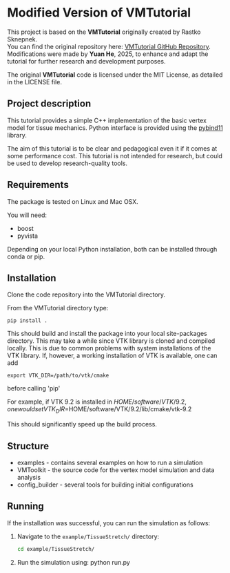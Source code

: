 # Modified Version of VMTutorial

This project is based on the **VMTutorial** originally created by Rastko Sknepnek.  
You can find the original repository here: [VMTutorial GitHub Repository](https://github.com/sknepneklab/VMTutorial). 
Modifications were made by **Yuan He**, 2025, to enhance and adapt the tutorial for further research and development purposes.

The original **VMTutorial** code is licensed under the MIT License, as detailed in the LICENSE file.

## Project description

This tutorial provides a simple C++ implementation of the basic vertex model for tissue mechanics. 
Python interface is provided using the [pybind11](https://github.com/pybind/pybind11) library.

The aim of this tutorial is to be clear and pedagogical even it if it comes at some performance cost. 
This tutorial is not intended for research, but could be used to develop research-quality tools.

## Requirements

The package is tested on Linux and Mac OSX.

You will need:

- boost 
- pyvista 

Depending on your local Python installation, both can be installed through conda or pip.

## Installation

Clone the code repository into the VMTutorial directory.

From the VMTutorial directory type:

```
pip install .
```

This should build and install the package into your local site-packages directory. This may take a while since VTK library is cloned and
compiled locally. This is due to common problems with system installations of the VTK library. If, however, a working installation of VTK 
is available, one can add

```
export VTK_DIR=/path/to/vtk/cmake
```

before calling 'pip'

For example, if VTK 9.2 is installed in $HOME/software/VTK/9.2, one would set VTK_DIR=$HOME/software/VTK/9.2/lib/cmake/vtk-9.2

This should significantly speed up the build process.

## Structure

- examples - contains several examples on how to run a simulation
- VMToolkit - the source code for the vertex model simulation and data analysis
- config_builder - several tools for building initial configurations

## Running 


If the installation was successful, you can run the simulation as follows:

1. Navigate to the `example/TissueStretch/` directory:

   ```bash
   cd example/TissueStretch/

2. Run the simulation using: 
    python run.py
